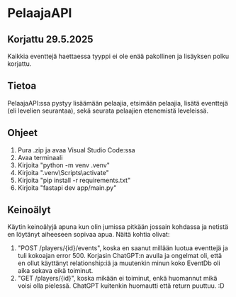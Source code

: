 # PelaajaAPI

## Korjattu 29.5.2025
Kaikkia eventtejä haettaessa tyyppi ei ole enää pakollinen ja lisäyksen polku korjattu.

## Tietoa
PelaajaAPI:ssa pystyy lisäämään pelaajia, etsimään pelaajia, lisätä eventtejä (eli levelien seurantaa), sekä seurata pelaajien etenemistä leveleissä.

## Ohjeet
1. Pura .zip ja avaa Visual Studio Code:ssa
2. Avaa terminaali
3. Kirjoita "python -m venv .venv"
4. Kirjoita ".venv\Scripts\activate"
5. Kirjoita "pip install -r requirements.txt"
6. Kirjoita "fastapi dev app/main.py"

## Keinoälyt
Käytin keinoälyjä apuna kun olin jumissa pitkään jossain kohdassa ja netistä en löytänyt aiheeseen sopivaa apua. Näitä kohtia olivat:
1. "POST /players/{id}/events", koska en saanut millään luotua eventtejä ja tuli kokoajan error 500. Korjasin ChatGPT:n avulla ja ongelmat oli, että en ollut käyttänyt relationship:iä ja muutenkin minun koko EventDb oli aika sekava eikä toiminut.
2. "GET /players/{id}", koska mikään ei toiminut, enkä huomannut mikä voisi olla pielessä. ChatGPT kuitenkin huomautti että return puuttuu. :D
